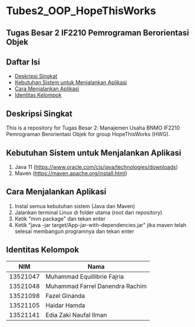 # Tubes2_OOP_HopeThisWorks
## Tugas Besar 2 IF2210 Pemrograman Berorientasi Objek

## Daftar Isi
* [Deskripsi Singkat](#deskripsi-singkat)
* [Kebutuhan Sistem untuk Menjalankan Aplikasi](#kebutuhan-sistem-untuk-menjalankan-aplikasi)
* [Cara Menjalankan Aplikasi](#cara-menjalankan-aplikasi)
* [Identitas Kelompok](#identitas-kelompok)

## Deskripsi Singkat
This is a repository for Tugas Besar 2: Manajemen Usaha BNMO IF2210 Pemrograman Berorientasi Objek for group HopeThisWorks (HWG).

## Kebutuhan Sistem untuk Menjalankan Aplikasi

1. Java 11 (https://www.oracle.com/cis/java/technologies/downloads)
2. Maven (https://maven.apache.org/install.html)

## Cara Menjalankan Aplikasi
1. Instal semua kebutuhan sistem (Java dan Maven)
2. Jalankan terminal Linux di folder utama (root dari repository)
3. Ketik "mvn package" dan tekan enter
4. Ketik "java -jar target/App-jar-with-dependencies.jar" jika maven telah selesai membangun programnya dan tekan enter

## Identitas Kelompok
| NIM  | Nama |
| ------------- | ------------- |
| 13521047 | Muhammad Equillibrie Fajria  |
| 13521048  | Muhammad Farrel Danendra Rachim  |
| 13521098 | Fazel Ginanda  |
| 13521105 | Haidar Hamda  |
| 13521141 | Edia Zaki Naufal Ilman |
